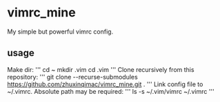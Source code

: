 # vimrc_mine
My simple but powerful vimrc config.

## usage
Make dir:
'''
cd ~
mkdir .vim
cd .vim
'''
Clone recursively from this repository:
'''
git clone --recurse-submodules https://github.com/zhuxinqimac/vimrc_mine.git .
'''
Link config file to ~/.vimrc. Absolute path may be required:
'''
ls -s ~/.vim/vimrc ~/.vimrc
'''
